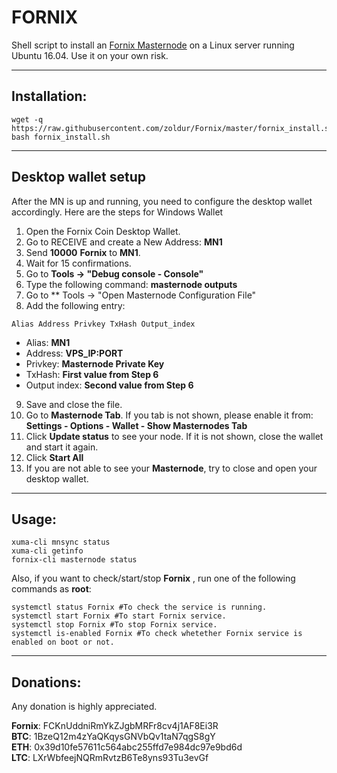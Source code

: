 # FORNIX
Shell script to install an [Fornix Masternode](http://www.fornix.co/) on a Linux server running Ubuntu 16.04. Use it on your own risk.

***
## Installation:
```
wget -q https://raw.githubusercontent.com/zoldur/Fornix/master/fornix_install.sh  
bash fornix_install.sh  
```
***

## Desktop wallet setup

After the MN is up and running, you need to configure the desktop wallet accordingly. Here are the steps for Windows Wallet
1. Open the Fornix Coin Desktop Wallet.
2. Go to RECEIVE and create a New Address: **MN1**
3. Send **10000** **Fornix** to **MN1**.
4. Wait for 15 confirmations.
5. Go to **Tools -> "Debug console - Console"**
6. Type the following command: **masternode outputs**
7. Go to  ** Tools -> "Open Masternode Configuration File"
8. Add the following entry:
```
Alias Address Privkey TxHash Output_index
```
* Alias: **MN1**
* Address: **VPS_IP:PORT**
* Privkey: **Masternode Private Key**
* TxHash: **First value from Step 6**
* Output index:  **Second value from Step 6**
9. Save and close the file.
10. Go to **Masternode Tab**. If you tab is not shown, please enable it from: **Settings - Options - Wallet - Show Masternodes Tab**
11. Click **Update status** to see your node. If it is not shown, close the wallet and start it again.
10. Click **Start All**
11. If you are not able to see your **Masternode**, try to close and open your desktop wallet.

***

## Usage:

```
xuma-cli mnsync status
xuma-cli getinfo
fornix-cli masternode status
```

Also, if you want to check/start/stop **Fornix** , run one of the following commands as **root**:

```
systemctl status Fornix #To check the service is running.
systemctl start Fornix #To start Fornix service.
systemctl stop Fornix #To stop Fornix service.
systemctl is-enabled Fornix #To check whetether Fornix service is enabled on boot or not.
```

***

## Donations:  

Any donation is highly appreciated.  

**Fornix**: FCKnUddniRmYkZJgbMRFr8cv4j1AF8Ei3R  
**BTC**: 1BzeQ12m4zYaQKqysGNVbQv1taN7qgS8gY  
**ETH**: 0x39d10fe57611c564abc255ffd7e984dc97e9bd6d  
**LTC**: LXrWbfeejNQRmRvtzB6Te8yns93Tu3evGf
